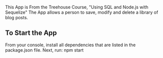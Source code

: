 This App is From the Treehouse Course, 
  "Using SQL and Node.js with Sequelize"
The App allows a person to save, modify and delete
  a library of blog posts.

## To Start the App
From your console, install all dependencies that are listed
  in the package.json file.
Next, run: npm start


